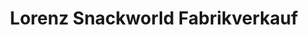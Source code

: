 ---
title: "Lorenz Snackworld Fabrikverkauf"
url: /goldenstedt/lorenz-snackworld-fabrikverkauf/
shop: Einkaufszentrum
---